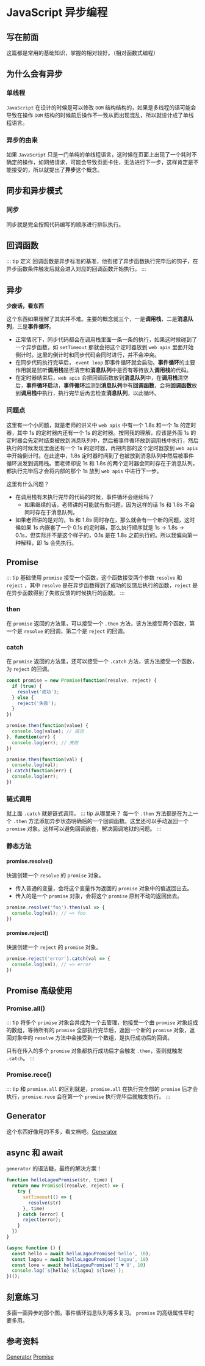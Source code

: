 # JavaScript 异步编程
## 写在前面
这篇都是常用的基础知识，掌握的相对较好。（相对函数式编程）

## 为什么会有异步
### 单线程
`JavaScript` 在设计的时候是可以修改 `DOM` 结构结构的，如果是多线程的话可能会导致在操作 `DOM` 结构的时候前后操作不一致从而出现混乱，所以就设计成了单线程语言。

### 异步的由来
如果 `JavaScript` 只是一门单纯的单线程语言，这时候在页面上出现了一个耗时不确定的操作，如网络请求，可能会导致页面卡住，无法进行下一步，这样肯定是不能接受的，所以就提出了**异步**这个概念。

## 同步和异步模式
### 同步
同步就是完全按照代码编写的顺序进行排队执行。

## 回调函数
::: tip 定义
回调函数是异步标准的基准，他衔接了异步函数执行完毕后的钩子，在异步函数条件触发后就会进入对应的回调函数开始执行。
:::

## 异步
**少废话，看东西**
<img :src="$withBase('/lagou/event-loop.jpg')">

这个东西如果理解了其实并不难。主要的概念就三个，一是**调用栈**，二是**消息队列**，三是**事件循环**。
- 正常情况下，同步代码都会在调用栈里面一条一条的执行，如果这时候碰到了一个异步函数，如 `setTimeout` 那就会把这个定时器放到 `web apis` 里面开始倒计时。这里的倒计时和同步代码会同时进行，并不会冲突。
- 在同步代码执行完毕后， `event loop` 即事件循环就会启动，**事件循环**的主要作用就是监听**调用栈**是否清空和**消息队列**中是否有等待放入**调用栈**的代码。
- 在定时器结束后，`web apis` 会把回调函数放到**消息队列**中，在**调用栈**清空后，**事件循环启**动，**事件循环**监测到**消息队列**中有**回调函数**，会将**回调函数**放到**调用栈**中执行，执行完毕后再去检查**消息队列**，以此循环。

### 问题点
 这里有一个小问题，就是老师的讲义中 `web apis` 中有一个 1.8s 和一个 1s 的定时器，其中 1s 的定时器内还有一个 1s 的定时器。按照我的理解，应该是外面 1s 的定时器会先定时结束被放到消息队列中，然后被事件循环放到调用栈中执行，然后执行的时候发现里面还有一个 1s 的定时器，再把内部的这个定时器放到 `web apis` 中开始倒计时。在此途中，1.8s 定时器时间到了也被放到消息队列中然后被事件循环派发到调用栈。而老师却说 1s 和 1.8s 的两个定时器会同时存在于消息队列，都执行完毕后才会将内部的那个 1s 放到 `web apis` 中进行下一步。

这里有什么问题？
- 在调用栈有未执行完毕的代码的时候，事件循环会继续吗？
  - 如果继续的话，老师讲的可能就有些问题，因为这样的话 1s 和 1.8s 不会同时存在于消息队列。
- 如果老师讲的是对的，1s 和 1.8s 同时存在，那么就会有一个新的问题，这时候如果 1s 内嵌套了一个 0.1s 的定时器，那么执行顺序就是 1s -> 1.8s -> 0.1s，但实际并不是这个样子的，0.1s 是在 1.8s 之前执行的。所以我偏向第一种解释，即 1s 会先执行。
## Promise 
::: tip 基础使用
`promise` 接受一个函数，这个函数接受两个参数 `resolve` 和 `reject` ，其中 `resolve` 是在异步函数得到了成功的反馈后执行的函数，`reject` 是在异步函数得到了失败反馈的时候执行的函数。
:::

### then
在 `promise` 返回的方法里，可以接受一个 `.then` 方法，该方法接受两个函数，第一个是 `resolve` 的回调，第二个是 `reject` 的回调。

### catch
在 `promise` 返回的方法里，还可以接受一个 `.catch` 方法，该方法接受一个函数，为 `reject` 的回调。

``` javascript
const promise = new Promise(function(resolve, reject) {
  if (true) {
    resolve('成功');
  } else {
    reject('失败');
  }
})

promise.then(function(value) {
  console.log(value); // 成功
}, function(err) {
  console.log(err); // 失败
})

promise.then(function(val) {
  console.log(val);
}).catch(function(err) {
  console.log(err);
})
```
### 链式调用
就上面 `.catch` 就是链式调用。
::: tip 从哪里来？
每一个 `.then` 方法都是在为上一个 `.then` 方法添加异步状态明确后的一个回调函数。这里还可以手动返回一个 `promise` 对象。这样可以避免回调嵌套，解决回调地狱的问题。
:::

### 静态方法
#### promise.resolve()
快速创建一个 `resolve` 的 `promise` 对象。
- 传入普通的变量，会将这个变量作为返回的 `promise` 对象中的值返回出去。
- 传入的是一个 `promise` 对象，会将这个 `promise` 原封不动的返回出去。
``` javascript
promise.resolve('foo').then(val => {
  console.log(val); // => foo
})
```
#### promise.reject()
快速创建一个 `reject` 的 `promise` 对象。
``` javascript
promise.reject('error').catch(val => {
  console.log(val); // => error
})
```

## Promise 高级使用

### Promise.all()
::: tip
将多个 `primise` 对象合并成为一个去管理，他接受一个由 `promise` 对象组成的数组，等待所有的 `promise` 全部执行完毕后，返回一个新的 `promise` 对象，返回对象中的 `resolve` 方法中会接受到一个数组，是执行成功后的回调。

只有在传入的多个 `promise` 对象都执行成功后才会触发 `.then`，否则就触发 `.catch`。
:::

### Promise.rece()
::: tip
和 `promise.all` 的区别就是，`promise.all` 在执行完全部的 `promise` 后才会执行，`promise.rece` 会在第一个 `promise` 执行完毕后就触发执行。
:::

## Generator
这个东西好像用的不多，看文档吧。[Generator](https://developer.mozilla.org/zh-CN/docs/Web/JavaScript/Reference/Global_Objects/Generator)

## async 和 await
`generator` 的语法糖，最终的解决方案！
``` javascript {13-16}
function helloLagouPromise(str, time) {
  return new Promise((resolve, reject) => {
    try {
      setTimeout(() => {
        resolve(str)
      }, time)
    } catch (error) {
      reject(error);
    }
  })
}

(async function () {
  const hello = await helloLagouPromise('hello', 10);
  const lagou = await helloLagouPromise('lagou', 10)
  const love = await helloLagouPromise('I ♥ U', 10)
  console.log(`${hello} ${lagou} ${love}`);
})();
```
## 刻意练习
多画一画异步的那个图，事件循环消息队列等多复习。
`promise` 的高级属性平时要多用。

## 参考资料
[Generator](https://developer.mozilla.org/zh-CN/docs/Web/JavaScript/Reference/Global_Objects/Generator)
[Promise](https://developer.mozilla.org/zh-CN/docs/Web/JavaScript/Reference/Global_Objects/Promise)